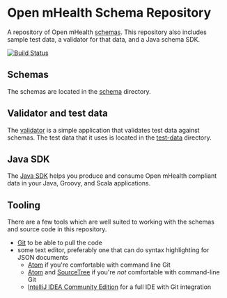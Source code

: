 # Open mHealth Schema Repository

A repository of Open mHealth [schemas](http://www.openmhealth.org/developers/schemas/). This repository also includes sample test data, a validator for that data, and a Java schema SDK.

[![Build Status](https://travis-ci.org/openmhealth/schemas.svg?branch=develop)](https://travis-ci.org/openmhealth/schemas)

## Schemas
The schemas are located in the [schema](schema) directory.

## Validator and test data
The [validator](test-data-validator) is a simple application that validates test data against schemas. The test data 
that it uses is located in the [test-data](test-data) directory.  

## Java SDK 
The [Java SDK](java-schema-sdk) helps you produce and consume Open mHealth compliant data in your Java, Groovy, and Scala applications. 

## Tooling
There are a few tools which are well suited to working with the schemas and source code in this repository.

* [Git](http://git-scm.com/downloads) to be able to pull the code
* some text editor, preferably one that can do syntax highlighting for JSON documents
    * [Atom](https://atom.io/) if you're comfortable with command line Git
    * [Atom](https://atom.io/) and [SourceTree](http://www.sourcetreeapp.com) if you're *not* comfortable with command-line Git
    * [IntelliJ IDEA Community Edition](http://www.jetbrains.com/idea/download/) for a full IDE with Git integration
